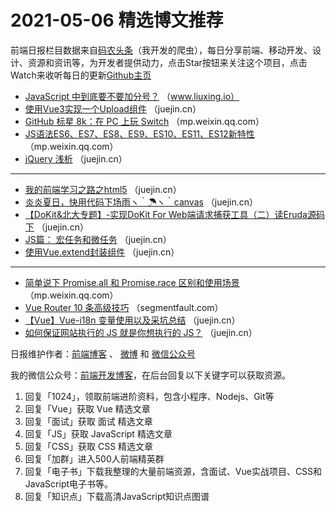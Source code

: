 # 2021-05-06 精选博文推荐

前端日报栏目数据来自[码农头条](https://toutiao.qdkfweb.cn/)（我开发的爬虫），每日分享前端、移动开发、设计、资源和资讯等，为开发者提供动力，点击Star按钮来关注这个项目，点击Watch来收听每日的更新[Github主页](https://github.com/kujian/frontendDaily)
* [JavaScript 中到底要不要加分号？](https://www.liuxing.io/blog/semicolons-in-javascript/) （www.liuxing.io）
* [使用Vue3实现一个Upload组件](https://juejin.cn/post/6958744693723267085) （juejin.cn）
* [GitHub 标星 8k：在 PC 上玩 Switch](https://mp.weixin.qq.com/s/8OcGGHHPUqEHLdwtNqKxyg) （mp.weixin.qq.com）
* [JS语法ES6、ES7、ES8、ES9、ES10、ES11、ES12新特性](https://mp.weixin.qq.com/s?__biz=MzI5MDU2MDY0Mw==&mid=2247492855&idx=1&sn=4b1f444f4c3284f0f7b53907c5a3ca98) （mp.weixin.qq.com）
* [jQuery 浅析](https://juejin.cn/post/6958706586051149861) （juejin.cn）

***
* [我的前端学习之路之html5](https://juejin.cn/post/6958703326091444238) （juejin.cn）
* [炎炎夏日，快用代码下场雨ヽ｀☂ヽ｀canvas](https://juejin.cn/post/6958698023727661092) （juejin.cn）
* [【DoKit&amp;北大专题】-实现DoKit For Web端请求捕获工具（二）读Eruda源码下](https://juejin.cn/post/6958695384684167181) （juejin.cn）
* [JS篇： 宏任务和微任务](https://juejin.cn/post/6958661915149074463) （juejin.cn）
* [使用Vue.extend封装组件](https://juejin.cn/post/6958629965038682120) （juejin.cn）

***
* [简单说下 Promise.all 和 Promise.race 区别和使用场景](https://mp.weixin.qq.com/s/-s5h-KXxRbw41OO7wdStlg) （mp.weixin.qq.com）
* [Vue Router 10 条高级技巧](https://segmentfault.com/a/1190000039921701) （segmentfault.com）
* [【Vue】Vue-i18n 变量使用以及采坑总结](https://juejin.cn/post/6958609646013644836) （juejin.cn）
* [如何保证网站执行的 JS 就是你想执行的 JS？](https://juejin.cn/post/6958740492150374436) （juejin.cn）

日报维护作者：[前端博客](https://qdkfweb.cn/) 、 [微博](http://weibo.com/kujian) 和 [微信公众号](https://open.weixin.qq.com/qr/code?username=caibaojian_com)

我的微信公众号：[前端开发博客](https://open.weixin.qq.com/qr/code?username=caibaojian_com)，在后台回复以下关键字可以获取资源。

1. 回复「1024」，领取前端进阶资料，包含小程序、Nodejs、Git等
2. 回复「Vue」获取 Vue 精选文章
3. 回复「面试」获取 面试 精选文章
4. 回复「JS」获取 JavaScript 精选文章
5. 回复「CSS」获取 CSS 精选文章
6. 回复「加群」进入500人前端精英群
7. 回复「电子书」下载我整理的大量前端资源，含面试、Vue实战项目、CSS和JavaScript电子书等。
8. 回复「知识点」下载高清JavaScript知识点图谱